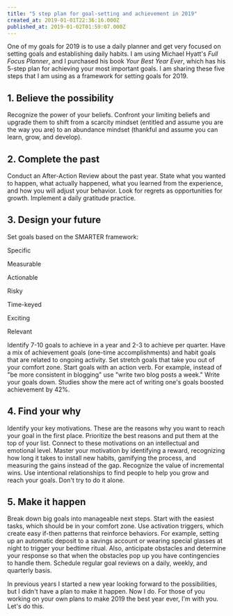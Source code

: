 ```yaml
---
title: "5 step plan for goal-setting and achievement in 2019"
created_at: 2019-01-01T22:36:16.000Z
published_at: 2019-01-02T01:59:07.000Z
---
```

One of my goals for 2019 is to use a daily planner and get very focused on setting goals and establishing daily habits. I am using Michael Hyatt's _Full Focus Planner_, and I purchased his book _Your Best Year Ever_, which has his 5-step plan for achieving your most important goals. I am sharing these five steps that I am using as a framework for setting goals for 2019.

1\. Believe the possibility
---------------------------

Recognize the power of your beliefs. Confront your limiting beliefs and upgrade them to shift from a scarcity mindset (entitled and assume you are the way you are) to an abundance mindset (thankful and assume you can learn, grow, and develop). 

2\. Complete the past
---------------------

Conduct an After-Action Review about the past year. State what you wanted to happen, what actually happened, what you learned from the experience, and how you will adjust your behavior. Look for regrets as opportunities for growth. Implement a daily gratitude practice.

3\. Design your future
----------------------

Set goals based on the SMARTER framework:

Specific

Measurable

Actionable

Risky

Time-keyed

Exciting

Relevant

Identify 7-10 goals to achieve in a year and 2-3 to achieve per quarter. Have a mix of achievement goals (one-time accomplishments) and habit goals that are related to ongoing activity. Set stretch goals that take you out of your comfort zone. Start goals with an action verb. For example, instead of "be more consistent in blogging" use "write two blog posts a week." Write your goals down. Studies show the mere act of writing one's goals boosted achievement by 42%.

4\. Find your why
-----------------

Identify your key motivations. These are the reasons why you want to reach your goal in the first place. Prioritize the best reasons and put them at the top of your list. Connect to these motivations on an intellectual and emotional level. Master your motivation by identifying a reward, recognizing how long it takes to install new habits, gamifying the process, and measuring the gains instead of the gap. Recognize the value of incremental wins. Use intentional relationships to find people to help you grow and reach your goals. Don't try to do it alone.

5\. Make it happen
------------------

Break down big goals into manageable next steps. Start with the easiest tasks, which should be in your comfort zone. Use activation triggers, which create easy if-then patterns that reinforce behaviors. For example, setting up an automatic deposit to a savings account or wearing special glasses at night to trigger your bedtime ritual. Also, anticipate obstacles and determine your response so that when the obstacles pop up you have contingencies to handle them. Schedule regular goal reviews on a daily, weekly, and quarterly basis. 

In previous years I started a new year looking forward to the possibilities, but I didn't have a plan to make it happen. Now I do. For those of you working on your own plans to make 2019 the best year ever, I'm with you. Let's do this.
